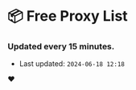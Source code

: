 # :package: Free Proxy List
### Updated every 15 minutes.

- Last updated: `2024-06-18 12:18`

:heart:
